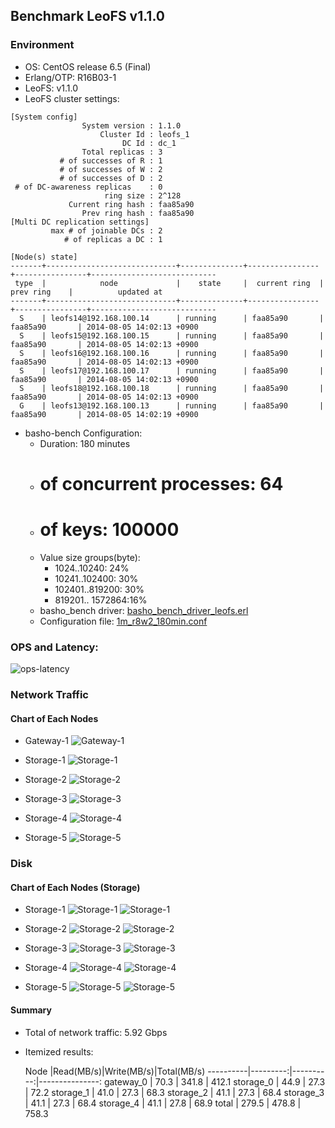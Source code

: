 ## Benchmark LeoFS v1.1.0

### Environment

* OS: CentOS release 6.5 (Final)
* Erlang/OTP: R16B03-1
* LeoFS: v1.1.0
* LeoFS cluster settings:

```
[System config]
                System version : 1.1.0
                    Cluster Id : leofs_1
                         DC Id : dc_1
                Total replicas : 3
           # of successes of R : 1
           # of successes of W : 2
           # of successes of D : 2
 # of DC-awareness replicas    : 0
                     ring size : 2^128
             Current ring hash : faa85a90
                Prev ring hash : faa85a90
[Multi DC replication settings]
         max # of joinable DCs : 2
            # of replicas a DC : 1

[Node(s) state]
-------+-----------------------------+--------------+----------------+----------------+----------------------------
 type  |            node             |    state     |  current ring  |   prev ring    |          updated at         
-------+-----------------------------+--------------+----------------+----------------+----------------------------
  S    | leofs14@192.168.100.14      | running      | faa85a90       | faa85a90       | 2014-08-05 14:02:13 +0900
  S    | leofs15@192.168.100.15      | running      | faa85a90       | faa85a90       | 2014-08-05 14:02:13 +0900
  S    | leofs16@192.168.100.16      | running      | faa85a90       | faa85a90       | 2014-08-05 14:02:13 +0900
  S    | leofs17@192.168.100.17      | running      | faa85a90       | faa85a90       | 2014-08-05 14:02:13 +0900
  S    | leofs18@192.168.100.18      | running      | faa85a90       | faa85a90       | 2014-08-05 14:02:13 +0900
  G    | leofs13@192.168.100.13      | running      | faa85a90       | faa85a90       | 2014-08-05 14:02:19 +0900

```

* basho-bench Configuration:
    * Duration: 180 minutes
    * # of concurrent processes: 64
    * # of keys: 100000
    * Value size groups(byte):
        *   1024..10240:   24%
        *  10241..102400:  30%
        * 102401..819200:  30%
        * 819201.. 1572864:16%
    * basho_bench driver: [basho_bench_driver_leofs.erl](https://github.com/leo-project/leofs/blob/develop/test/src/basho_bench_driver_leofs.erl)
    * Configuration file: [1m_r8w2_180min.conf](20140805_140333/1m_r8w2_180min.conf)

### OPS and Latency:

![ops-latency](20140805_140333/summary.png)

### Network Traffic
#### Chart of Each Nodes

* Gateway-1
![Gateway-1](leofs13_20140805_140332/sar_1_20140805_140332_p1p1-if1.png)

* Storage-1
![Storage-1](leofs14_20140805_140332/sar_3_20140805_140332_p1p1-if1.png)

* Storage-2
![Storage-2](leofs15_20140805_140332/sar_3_20140805_140332_p1p1-if1.png)

* Storage-3
![Storage-3](leofs16_20140805_140332/sar_3_20140805_140332_p1p1-if1.png)

* Storage-4
![Storage-4](leofs17_20140805_140332/sar_3_20140805_140332_p1p1-if1.png)

* Storage-5
![Storage-5](leofs18_20140805_140332/sar_2_20140805_140332_p1p1-if1.png)


### Disk
#### Chart of Each Nodes (Storage)

* Storage-1
![Storage-1](leofs14_20140805_140332/sar_3_20140805_140332_dev8-16-t1.png)
![Storage-1](leofs14_20140805_140332/sar_3_20140805_140332_dev8-16-t2.png)

* Storage-2
![Storage-2](leofs15_20140805_140332/sar_3_20140805_140332_dev8-16-t1.png)
![Storage-2](leofs15_20140805_140332/sar_3_20140805_140332_dev8-16-t2.png)

* Storage-3
![Storage-3](leofs16_20140805_140332/sar_3_20140805_140332_dev8-16-t1.png)
![Storage-3](leofs16_20140805_140332/sar_3_20140805_140332_dev8-16-t2.png)

* Storage-4
![Storage-4](leofs17_20140805_140332/sar_3_20140805_140332_dev8-16-t1.png)
![Storage-4](leofs17_20140805_140332/sar_3_20140805_140332_dev8-16-t2.png)

* Storage-5
![Storage-5](leofs18_20140805_140332/sar_2_20140805_140332_dev8-16-t1.png)
![Storage-5](leofs18_20140805_140332/sar_2_20140805_140332_dev8-16-t2.png)


#### Summary

* Total of network traffic: 5.92 Gbps
* Itemized results:

   Node   |Read(MB/s)|Write(MB/s)|Total(MB/s)
----------|---------:|----------:|---------------:
gateway_0 |     70.3 |     341.8 |    412.1
storage_0 |     44.9 |      27.3 |     72.2
storage_1 |     41.0 |      27.3 |     68.3
storage_2 |     41.1 |      27.3 |     68.4
storage_3 |     41.1 |      27.3 |     68.4
storage_4 |     41.1 |      27.8 |     68.9
total     |    279.5 |     478.8 |    758.3
